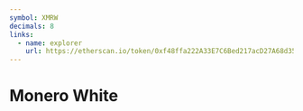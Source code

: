 ```yaml
---
symbol: XMRW
decimals: 8
links:
  - name: explorer
    url: https://etherscan.io/token/0xf48ffa222A33E7C6Bed217acD27A68d3509B7E9d
---
```


# Monero White
